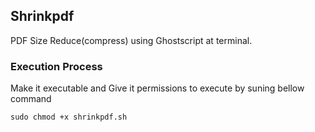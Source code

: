 ## Shrinkpdf

PDF Size Reduce(compress) using Ghostscript at terminal.

 ### Execution Process

 Make it executable and Give it permissions to execute by suning bellow command

  ``sudo chmod +x shrinkpdf.sh``

